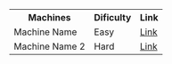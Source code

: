 <table class="Machines">
  <tr>
      <th>Machines</th>
      <th>Dificulty</th>
      <th>Link</th>
  </tr> 
  <tr>
      <td>Machine Name</td>
      <td>Easy</td>
      <td><a href="https://www.youtube.com/watch?v=o5g-lUuFgpg">Link</a></td>
  </tr>
  <tr>
      <td>Machine Name 2</td>
      <td>Hard</td>
      <td><a href="https://www.youtube.com/watch?v=o5g-lUuFgpg">Link</a></td>
  </tr>
</table>
